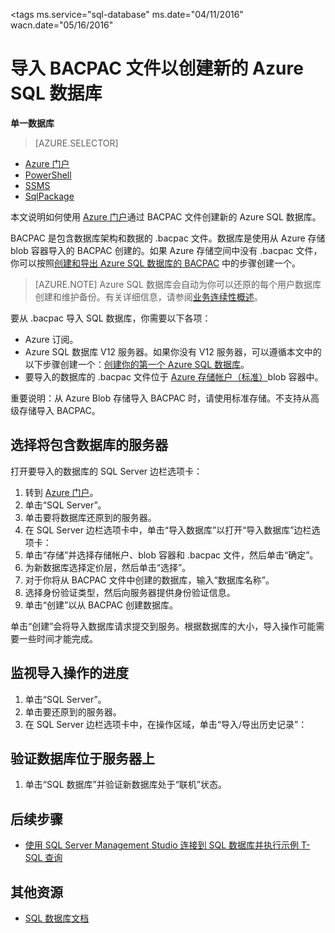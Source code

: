 <properties
	pageTitle="导入 BACPAC 文件以创建新的 Azure SQL 数据库 | Azure"
	description="通过导入现有的 BACPAC 文件创建新的 Azure SQL 数据库。"
	services="sql-database"
	documentationCenter=""
	authors="stevestein"
	manager="jhubbard"
	editor=""/>

<tags
	ms.service="sql-database"
	ms.date="04/11/2016"
	wacn.date="05/16/2016"


# 导入 BACPAC 文件以创建新的 Azure SQL 数据库


**单一数据库**

> [AZURE.SELECTOR]
- [Azure 门户](/documentation/articles/sql-database-import)
- [PowerShell](/documentation/articles/sql-database-import-powershell)
- [SSMS](/documentation/articles/sql-database-cloud-migrate-compatible-import-bacpac-ssms)
- [SqlPackage](/documentation/articles/sql-database-cloud-migrate-compatible-import-bacpac-sqlpackage)

本文说明如何使用 [Azure 门户](https://manage.windowsazure.cn)通过 BACPAC 文件创建新的 Azure SQL 数据库。

BACPAC 是包含数据库架构和数据的 .bacpac 文件。数据库是使用从 Azure 存储 blob 容器导入的 BACPAC 创建的。如果 Azure 存储空间中没有 .bacpac 文件，你可以按照[创建和导出 Azure SQL 数据库的 BACPAC](/documentation/articles/sql-database-export) 中的步骤创建一个。


> [AZURE.NOTE] Azure SQL 数据库会自动为你可以还原的每个用户数据库创建和维护备份。有关详细信息，请参阅[业务连续性概述](/documentation/articles/sql-database-business-continuity)。


要从 .bacpac 导入 SQL 数据库，你需要以下各项：

- Azure 订阅。 
- Azure SQL 数据库 V12 服务器。如果你没有 V12 服务器，可以遵循本文中的以下步骤创建一个：[创建你的第一个 Azure SQL 数据库](/documentation/articles/sql-database-get-started)。
- 要导入的数据库的 .bacpac 文件位于 [Azure 存储帐户（标准）](/documentation/articles/storage-create-storage-account)blob 容器中。

重要说明：从 Azure Blob 存储导入 BACPAC 时，请使用标准存储。不支持从高级存储导入 BACPAC。


## 选择将包含数据库的服务器

打开要导入的数据库的 SQL Server 边栏选项卡：

1.	转到 [Azure 门户](https://manage.windowsazure.cn)。
2.	单击“SQL Server”。
3.	单击要将数据库还原到的服务器。
4.	在 SQL Server 边栏选项卡中，单击“导入数据库”以打开“导入数据库”边栏选项卡：
1.  单击“存储”并选择存储帐户、blob 容器和 .bacpac 文件，然后单击“确定”。
1.  为新数据库选择定价层，然后单击“选择”。
1.  对于你将从 BACPAC 文件中创建的数据库，输入“数据库名称”。
2.  选择身份验证类型，然后向服务器提供身份验证信息。 
3.  单击“创建”以从 BACPAC 创建数据库。

单击“创建”会将导入数据库请求提交到服务。根据数据库的大小，导入操作可能需要一些时间才能完成。

## 监视导入操作的进度

1.	单击“SQL Server”。
2.	单击要还原到的服务器。
3.	在 SQL Server 边栏选项卡中，在操作区域，单击“导入/导出历史记录”：


## 验证数据库位于服务器上

1.	单击“SQL 数据库”并验证新数据库处于“联机”状态。



## 后续步骤

- [使用 SQL Server Management Studio 连接到 SQL 数据库并执行示例 T-SQL 查询](/documentation/articles/sql-database-connect-query-ssms)



## 其他资源

- [SQL 数据库文档](/documentation/services/sql-databases)


<!--Image references-->
[1]: ./media/sql-database-import/import-database.png
[2]: ./media/sql-database-import/storage-options.png
[3]: ./media/sql-database-import/pricing-tier.png
[4]: ./media/sql-database-import/create.png
[5]: ./media/sql-database-import/import-history.png
[6]: ./media/sql-database-import/import-status.png

<!---HONumber=Mooncake_0509_2016-->
